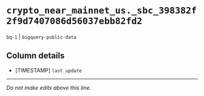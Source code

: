 # `crypto_near_mainnet_us._sbc_398382f2f9d7407086d56037ebb82fd2`
`bq-1` | `bigquery-public-data`

## Column details
* [TIMESTAMP] `last_update`

-------------------------------------------------------------------------------
*Do not make edits above this line.*
